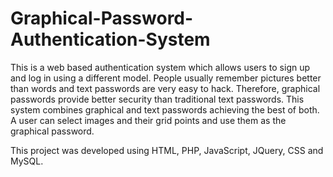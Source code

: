 # Graphical-Password-Authentication-System

This is a web based authentication system which allows users to sign up and log in using a different model. People usually remember pictures better than words and text passwords are very easy to hack. Therefore, graphical passwords provide better security than traditional text passwords. This system combines graphical and text passwords achieving the best of both. A user can select images and their grid points and use them as the graphical password.

This project was developed using HTML, PHP, JavaScript, JQuery, CSS and MySQL.
